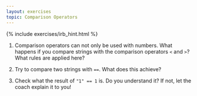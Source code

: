 ```yaml
---
layout: exercises
topic: Comparison Operators
---
```


{% include exercises/irb_hint.html %}

1. Comparison operators can not only be used with numbers. What happens if you compare strings with the comparison operators `<` and `>`? What rules are applied here?

2. Try to compare two strings with `==`. What does this achieve?

3. Check what the result of ​`"1" == 1​` is. Do you understand it? If not, let the coach explain it to you!
